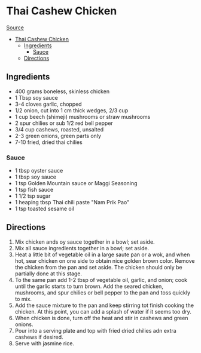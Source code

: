 # Thai Cashew Chicken

[Source](https://hot-thai-kitchen.com/cashew-chicken)

- [Thai Cashew Chicken](#thai-cashew-chicken)
  - [Ingredients](#ingredients)
    - [Sauce](#sauce)
  - [Directions](#directions)

## Ingredients

- 400 grams boneless, skinless chicken
- 1 Tbsp soy sauce
- 3-4 cloves garlic, chopped
- 1/2 onion, cut into 1 cm thick wedges, 2/3 cup
- 1 cup beech (shimeji) mushrooms or straw mushrooms
- 2 spur chilies or sub 1/2 red bell pepper
- 3/4 cup cashews, roasted, unsalted
- 2-3 green onions, green parts only
- 7-10 fried, dried thai chilies

### Sauce

- 1 tbsp oyster sauce
- 1 tbsp soy sauce
- 1 tsp Golden Mountain sauce or Maggi Seasoning
- 1 tsp fish sauce
- 1 1/2 tsp sugar
- 1 heaping tbsp Thai chili paste "Nam Prik Pao"
- 1 tsp toasted sesame oil

## Directions

1. Mix chicken ands oy sauce together in a bowl; set aside.
1. Mix all sauce ingredients together in a bowl; set aside.
1. Heat a little bit of vegetable oil in a large saute pan or a wok, and when hot, sear chicken on one side to obtain nice golden brown color. Remove the chicken from the pan and set aside. The chicken should only be partially done at this stage.
1. To the same pan add 1-2 tbsp of vegetable oil, garlic, and onion; cook until the garlic starts to turn brown. Add the seared chicken, mushrooms, and spur chilies or bell pepper to the pan and toss quickly to mix.
1. Add the sauce mixture to the pan and keep stirring tot finish cooking the chicken. At this point, you can add a splash of water if it seems too dry.
1. When chicken is done, turn off the heat and stir in cashews and green onions.
1. Pour into a serving plate and top with fried dried chilies adn extra cashews if desired.
1. Serve with jasmine rice.
